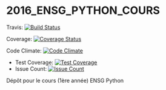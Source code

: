 # 2016_ENSG_PYTHON_COURS

Travis:
[![Build Status](https://travis-ci.org/yoyonel/2016_ENSG_PYTHON_COURS.svg?branch=dev-python-pypi)](https://travis-ci.org/yoyonel/2016_ENSG_PYTHON_COURS)

Coverage:
[![Coverage Status](https://coveralls.io/repos/github/yoyonel/2016_ENSG_PYTHON_COURS/badge.svg?branch=dev-python-pypi)](https://coveralls.io/github/yoyonel/2016_ENSG_PYTHON_COURS?branch=dev-python-pypi)

Code Climate: [![Code Climate](https://codeclimate.com/github/yoyonel/2016_ENSG_PYTHON_COURS/badges/gpa.svg)](https://codeclimate.com/github/yoyonel/2016_ENSG_PYTHON_COURS)
- Test Coverage: [![Test Coverage](https://codeclimate.com/github/yoyonel/2016_ENSG_PYTHON_COURS/badges/coverage.svg)](https://codeclimate.com/github/yoyonel/2016_ENSG_PYTHON_COURS/coverage)
- Issue Count: [![Issue Count](https://codeclimate.com/github/yoyonel/2016_ENSG_PYTHON_COURS/badges/issue_count.svg)](https://codeclimate.com/github/yoyonel/2016_ENSG_PYTHON_COURS)

Dépôt pour le cours (1ère année) ENSG Python
